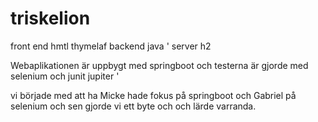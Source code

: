 # triskelion


front end hmtl thymelaf 
backend java '
server h2 

Webaplikationen är uppbygt med springboot och testerna är gjorde med selenium och junit jupiter '

vi började med att ha Micke hade fokus på springboot och Gabriel på selenium och sen gjorde vi ett byte och och lärde varranda.

